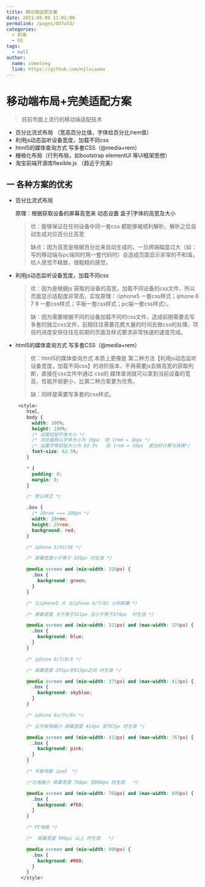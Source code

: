 ```yaml
---
title: 移动端适配方案
date: 2021-05-09 11:01:06
permalink: /pages/05fa53/
categories: 
  - 前端
  - h5
tags: 
  - null
author: 
  name: comelong
  link: https://github.com/mjlxiaoma
---
```

# 移动端布局+完美适配方案



> 目前市面上流行的移动端适配技术

- 百分比流式布局 （宽高百分比值，字体给百分比/rem值）
- 利用js动态监听设备宽度，加载不同css
- html5的媒体查询方式 写多套CSS（@media+rem）
- 栅格化布局（行列布局，如bootstrap elementUI 等UI框架思想）
- 淘宝前端开源库flexible.js  （趋近于完美）

## 一  各种方案的优劣

- 百分比流式布局 

  原理：根据获取设备的屏幕高宽来 动态设置 盒子|字体的高宽及大小

  > 优：能够保证在任何设备中同一套css 都能够被顺利解析，解析之后自动生成对应百分比高宽
  >
  > 缺点：因为高宽是根据百分比来自动生成的，一旦跨端幅度过大（如：写的移动端与pc端同时用一套代码时）会造成页面显示非常的不和谐，给人感觉不精致，很粗糙的感觉。

- 利用js动态监听设备宽度，加载不同css

  > 优：因为是根据js 获取的设备的高宽，加载不同设备的css文件，所以页面显示适配度非常高，实现原理：（iphone5 一套css样式；iphone 6 7 8 一套css样式；平板一套css样式；pc端一套css样式）。
  >
  > 缺：因为需要根据不同的设备加载不同的css文件，造成前期需要去写多套的独立css文件，前期往往需要花费大量的时间去做css的处理，项目的进度安排往往在前期的页面及样式要求非常快速的速度完成。

- html5的媒体查询方式 写多套CSS（@media+rem）

  > 优：html5的媒体查询方式 本质上更像是 第二种方法【利用js动态监听设备宽度，加载不同css】的进阶版本，不再需要js去做高宽的获取判断，直接在css文件中通过 css的 媒体查询就可以拿到当前设备的宽高，性能开销更小，比第二种方案更为优秀。
  >
  > 缺：同样是需要写多套的css样式。
  
  ```css
   <style>
      html,
      body {
        width: 100%;
        height: 100%;
        /* 设置初始字体大小 */
        /* 浏览器默认字体大小为 16px  则 1rem = 16px */
        /* 设置字体初始大小为 62.5%   则 1rem = 10px  更加好计算与转换*/
        font-size: 62.5%;
      }
  
      * {
        padding: 0;
        margin: 0;
      }
  
      /* 默认样式 */
  
      .box {
        /* 20rem === 200px */
        width: 20rem;
        height: 20rem;
        background: red;
      }
  
      /* iphone 5/5S/5E */
  
      /* 屏幕宽度小于等于 320px 时生效 */
  
      @media screen and (min-width: 320px) {
        .box {
          background: green;
        }
      }
  
      /* 比iphone5 大 比iphone 6/7/8S 小的屏幕 */
  
      /* 屏幕宽度 大于等于321px 且小于等于374px  时生效 */
  
      @media screen and (min-width: 321px) and (max-width: 374px) {
        .box {
          background: blue;
        }
      }
  
      /* iphone 6/7/8/X */
  
      /* 屏幕宽度 375px至413px之间 时生效 */
  
      @media screen and (min-width: 375px) and (max-width: 413px) {
        .box {
          background: skyblue;
        }
      }
  
      /* iphone 6s/7s/8s */
  
      /* 比平板电脑小 屏幕宽度 414px 至767px 时生效 */
  
      @media screen and (min-width: 413px) and (max-width: 767px) {
        .box {
          background: pink;
        }
      }
  
      /* 平板电脑 ipad  */
  
      /*比电脑小 屏幕宽度 768px 至900px 时生效   */
  
      @media screen and (min-width: 768px) and (max-width: 899px) {
        .box {
          background: #f60;
        }
      }
  
      /* PC电脑 */
  
      /*  屏幕宽度 900px 以上 时生效   */
  
      @media screen and (min-width: 900px) {
        .box {
          background: #000;
        }
      }
    </style>
  
  ```
  
  

